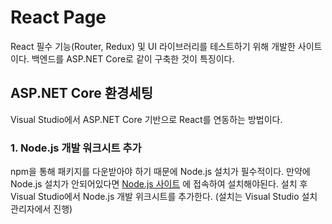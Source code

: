 # React Page
React 필수 기능(Router, Redux) 및 UI 라이브러리를 테스트하기 위해 개발한 사이트이다. 백엔드를 ASP.NET Core로 같이 구축한 것이 특징이다.  

## ASP.NET Core 환경세팅  
Visual Studio에서 ASP.NET Core 기반으로 React를 연동하는 방법이다.  

### 1. Node.js 개발 워크시트 추가

npm을 통해 패키지를 다운받아야 하기 때문에 Node.js 설치가 필수적이다. 만약에 Node.js 설치가 안되어있다면 [Node.js 사이트](https://nodejs.org/en/download/) 에 접속하여 설치해야된다. 설치 후 Visual Studio에서 Node.js 개발 위크시트를 추가한다. (설치는 Visual Studio 설치 관리자에서 진행)

